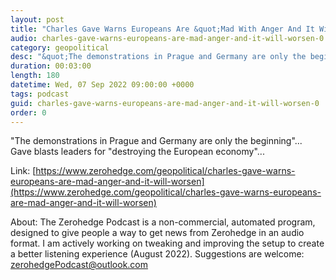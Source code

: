 ```yaml
---
layout: post
title: "Charles Gave Warns Europeans Are &quot;Mad With Anger And It Will Worsen&quot;"
audio: charles-gave-warns-europeans-are-mad-anger-and-it-will-worsen-0
category: geopolitical
desc: "&quot;The demonstrations in Prague and Germany are only the beginning&quot;... Gave blasts leaders for &quot;destroying the European economy&quot;..."
duration: 00:03:00
length: 180
datetime: Wed, 07 Sep 2022 09:00:00 +0000
tags: podcast
guid: charles-gave-warns-europeans-are-mad-anger-and-it-will-worsen-0
order: 0
---
```

&quot;The demonstrations in Prague and Germany are only the beginning&quot;... Gave blasts leaders for &quot;destroying the European economy&quot;...

Link: [https://www.zerohedge.com/geopolitical/charles-gave-warns-europeans-are-mad-anger-and-it-will-worsen](https://www.zerohedge.com/geopolitical/charles-gave-warns-europeans-are-mad-anger-and-it-will-worsen)

About: The Zerohedge Podcast is a non-commercial, automated program, designed to give people a way to get news from Zerohedge in an audio format.  I am actively working on tweaking and improving the setup to create a better listening experience (August 2022).  Suggestions are welcome: [zerohedgePodcast@outlook.com](mailto:zerohedgePodcast@outlook.com)